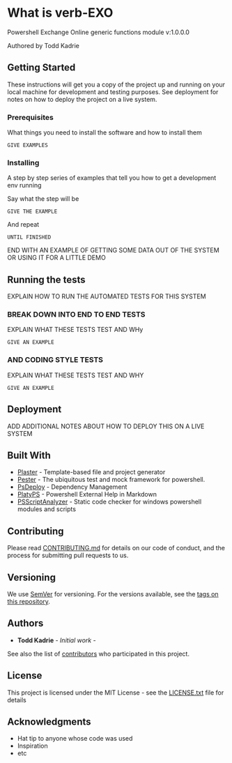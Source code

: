 # What is verb-EXO

Powershell Exchange Online generic functions module v:1.0.0.0

Authored by Todd Kadrie

## Getting Started

These instructions will get you a copy of the project up and running on your local machine for development and testing purposes. See deployment for notes on how to deploy the project on a live system.

### Prerequisites

What things you need to install the software and how to install them

```
GIVE EXAMPLES
```

### Installing

A step by step series of examples that tell you how to get a development env running

Say what the step will be

```
GIVE THE EXAMPLE
```

And repeat

```
UNTIL FINISHED
```

END WITH AN EXAMPLE OF GETTING SOME DATA OUT OF THE SYSTEM OR USING IT FOR A LITTLE DEMO

## Running the tests

EXPLAIN HOW TO RUN THE AUTOMATED TESTS FOR THIS SYSTEM

### BREAK DOWN INTO END TO END TESTS

EXPLAIN WHAT THESE TESTS TEST AND WHy

```
GIVE AN EXAMPLE
```

### AND CODING STYLE TESTS

EXPLAIN WHAT THESE TESTS TEST AND WHY

```
GIVE AN EXAMPLE
```

## Deployment

ADD ADDITIONAL NOTES ABOUT HOW TO DEPLOY THIS ON A LIVE SYSTEM

## Built With

* [Plaster](https://github.com/PowerShell/Plaster/) - Template-based file and project generator 
* [Pester](https://github.com/pester/Pester) - The ubiquitous test and mock framework for powershell.
* [PsDeploy](https://github.com/RamblingCookieMonster/PSDeploy/) - Dependency Management
* [PlatyPS](https://github.com/PowerShell/platyPS/) - Powershell External Help in Markdown
* [PSScriptAnalyzer](https://github.com/PowerShell/PSScriptAnalyzer) - Static code checker for windows powershell modules and scripts

## Contributing

Please read [CONTRIBUTING.md](https://gist.github.com/PROJECT/IDNUMBER) for details on our code of conduct, and the process for submitting pull requests to us.

## Versioning

We use [SemVer](http://semver.org/) for versioning. For the versions available, see the [tags on this repository](https://github.com/YOUR/PROJECT/TAGS). 

## Authors

* **Todd Kadrie** - *Initial work* - [](https://www.toddomation.com)

See also the list of [contributors](https://github.com/YOUR/PROJECT/contributors) who participated in this project.

## License

This project is licensed under the MIT License - see the [LICENSE.txt](LICENSE.txt) file for details

## Acknowledgments

* Hat tip to anyone whose code was used
* Inspiration
* etc
